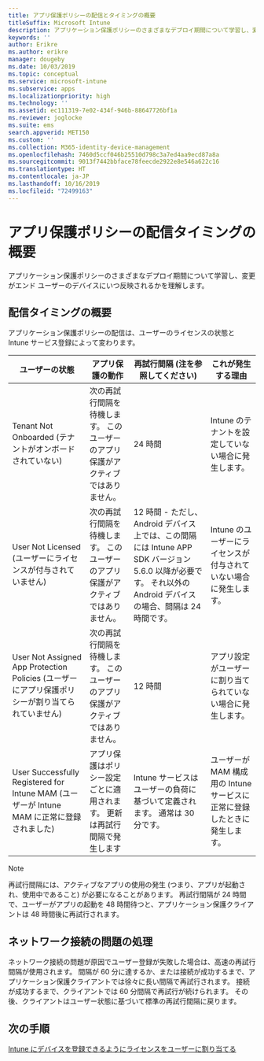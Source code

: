 ```yaml
---
title: アプリ保護ポリシーの配信とタイミングの概要
titleSuffix: Microsoft Intune
description: アプリケーション保護ポリシーのさまざまなデプロイ期間について学習し、変更がエンド ユーザーのデバイスにいつ反映されるかを理解します。
keywords: ''
author: Erikre
ms.author: erikre
manager: dougeby
ms.date: 10/03/2019
ms.topic: conceptual
ms.service: microsoft-intune
ms.subservice: apps
ms.localizationpriority: high
ms.technology: ''
ms.assetid: ec111319-7e02-434f-946b-88647726bf1a
ms.reviewer: joglocke
ms.suite: ems
search.appverid: MET150
ms.custom: ''
ms.collection: M365-identity-device-management
ms.openlocfilehash: 7460d5ccf046b25510d798c3a7ed4aa9ecd87a8a
ms.sourcegitcommit: 9013f7442bbface78feecde2922e8e546a622c16
ms.translationtype: HT
ms.contentlocale: ja-JP
ms.lasthandoff: 10/16/2019
ms.locfileid: "72499163"
---
```

# <a name="understand-app-protection-policy-delivery-timing"></a>アプリ保護ポリシーの配信タイミングの概要

アプリケーション保護ポリシーのさまざまなデプロイ期間について学習し、変更がエンド ユーザーのデバイスにいつ反映されるかを理解します。

## <a name="delivery-timing-summary"></a>配信タイミングの概要

アプリケーション保護ポリシーの配信は、ユーザーのライセンスの状態と Intune サービス登録によって変わります。  

|    ユーザーの状態    |    アプリ保護の動作     |    再試行間隔 (注を参照してください)    |    これが発生する理由    |
|-----------------------------------------------------|-------------------------------------------------------------------------------------------------|--------------------------------------------------------------------------------------|-----------------------------------------------------------------------------------------------------------|
|    Tenant Not Onboarded (テナントがオンボードされていない)    |    次の再試行間隔を待機します。  このユーザーのアプリ保護がアクティブではありません。    |    24 時間    |    Intune のテナントを設定していない場合に発生します。    |
|    User Not Licensed (ユーザーにライセンスが付与されていません)     |    次の再試行間隔を待機します。  このユーザーのアプリ保護がアクティブではありません。     |    12 時間 - ただし、Android デバイス上では、この間隔には Intune APP SDK バージョン 5.6.0 以降が必要です。 それ以外の Android デバイスの場合、間隔は 24 時間です。   |    Intune のユーザーにライセンスが付与されていない場合に発生します。    |
|    User Not Assigned App Protection Policies (ユーザーにアプリ保護ポリシーが割り当てられていません)    |    次の再試行間隔を待機します。  このユーザーのアプリ保護がアクティブではありません。    |    12 時間        |    アプリ設定がユーザーに割り当てられていない場合に発生します。    |
|    User Successfully Registered for Intune MAM (ユーザーが Intune MAM に正常に登録されました)    |    アプリ保護はポリシー設定ごとに適用されます。    更新は再試行間隔で発生します    |    Intune サービスはユーザーの負荷に基づいて定義されます。    通常は 30 分です。     |    ユーザーが MAM 構成用の Intune サービスに正常に登録したときに発生します。    |

> [!NOTE]
> 再試行間隔には、アクティブなアプリの使用の発生 (つまり、アプリが起動され、使用中であること) が必要になることがあります。  再試行間隔が 24 時間で、ユーザーがアプリの起動を 48 時間待つと、アプリケーション保護クライアントは 48 時間後に再試行されます。

## <a name="handling-network-connectivity-issues"></a>ネットワーク接続の問題の処理

ネットワーク接続の問題が原因でユーザー登録が失敗した場合は、高速の再試行間隔が使用されます。  間隔が 60 分に達するか、または接続が成功するまで、アプリケーション保護クライアントでは徐々に長い間隔で再試行されます。  接続が成功するまで、クライアントでは 60 分間隔で再試行が続けられます。 その後、クライアントはユーザー状態に基づいて標準の再試行間隔に戻ります。

## <a name="next-steps"></a>次の手順

[Intune にデバイスを登録できるようにライセンスをユーザーに割り当てる](../fundamentals/licenses-assign.md)

